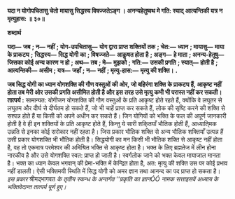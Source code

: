 **यदा न योगोपचितासु चेतो** **मायासु सिद्धस्य विषज्जतेऽङ्ग ।** **अनन्यहेतुष्वथ मे गति: स्याद्** **आत्यन्तिकी यत्र न मृत्युहास: ॥ ३०॥** 

**शब्दार्थ** 

**यदा—** **जब** **; न—** **नहीं** **; योग-उपचितासु—** **योग द्वारा प्राप्त शक्तियों तक** **; चेत:—** **ध्यान** **; मायासु—** **माया के प्राकट्य** **;** **सिद्धस्य—** **सिद्ध योगी का** **; विषज्जते—** **आकॢषत होता है** **; अङ्ग—** **हे माता** **; अनन्य-हेतुषु—** **जिसका कोई अन्य कारण** **न हो** **; अथ—** **तब** **; मे—** **मुझको** **; गति:—** **उसकी प्रगति** **; स्यात्—** **होती है** **; आत्यन्तिकी—** **असीम** **; यत्र—** **जहाँ** **; न—** **नहीं** **; मृत्यु-हास:—** **मृत्यु की शक्ति।** **.** 

**जब सिद्ध योगी का ध्यान योगशक्ति की गौण वस्तुओं की ओर, जो बहिरंगा शक्ति** **के प्राकट्य हैं, आकृष्ट नहीं होता तब मेरी ओर उसकी प्रगति असीमित होती है और इस** **तरह उसे मृत्यु कभी भी परास्त नहीं कर सकती।** **तात्पर्य :** सामान्यत: योगीजन योगशक्ति की गौण वस्तुओं के प्रति आकृष्ट होते रहते हैं, क्योंकि वे लघुतर से लघुतम और दीर्घ से दीर्घतम हो सकते हैं, जो भी चाहें प्राप्त कर सकते हैं, लोक की सृष्टि करने की शक्ति से सश्पन्न होते हैं या किसी को अपने अधीन कर सकते हैं। जिन योगियों को भक्ति के फल की अपूर्ण जानकारी होती है वे ही इन शक्तियों के प्रति आकृष्ट होते हैं, किन्तु ये सारी शकि्तयाँ भौतिक होती हैं, आध्याति्मक उन्नति से इनका कोई सरोकार नहीं रहता है। जिस प्रकार भौतिक शक्ति से अन्य भौतिक शक्तियाँ उत्पन्न हैं उसी प्रकार योगशक्ति भी भौतिक होती है। सिद्धयोगी का मन किसी भी भौतिक शक्ति से आकृष्ट नहीं होता है, वह तो एकमात्र परमेश्वर की अमिश्रित भक्ति से आकृष्ट होता है। भक्त के लिए ब्रह्मतेज में लीन होना नारकीय है और उसे योगशक्ति स्वत: प्राप्त हो जाती है। स्वर्गलोक जाने को भक्त केवल मायाजाल मानता है। भक्त का ध्यान केवल भगवान् की प्रेमा-भक्ति में केन्द्रित होता है, अत: मृत्यु की शक्ति उस पर कोई प्रभाव नहीं डालती। ऐसी भक्तिमयी स्थिति में सिद्ध योगी को अमर ज्ञान तथा आनन्द का पद प्राप्त हो सकता है। *इस प्रकार* श्रीमद्भागवत *के तृतीय स्कन्ध के अन्तर्गत ''प्रकृति का ज्ञानÓÓ नामक* *सत्ताइसवें अध्याय के भक्तिवेदान्त तात्पर्य पूर्ण हुए।* 